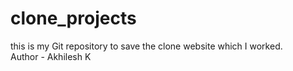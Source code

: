 # clone_projects
this is my Git repository to save the clone website which I worked.
<br>
Author - Akhilesh K 
